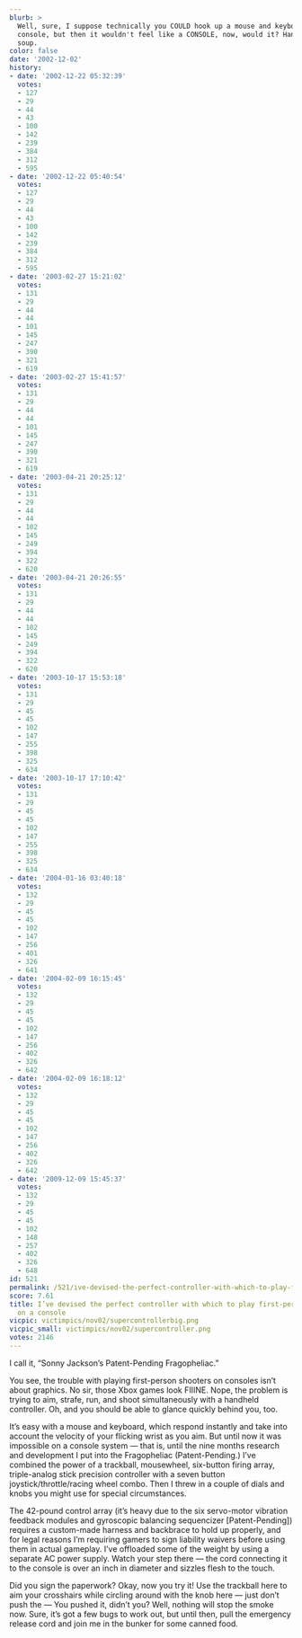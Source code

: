 ```yaml
---
blurb: >
  Well, sure, I suppose technically you COULD hook up a mouse and keyboard to the
  console, but then it wouldn't feel like a CONSOLE, now, would it? Hand me the condensed
  soup.
color: false
date: '2002-12-02'
history:
- date: '2002-12-22 05:32:39'
  votes:
  - 127
  - 29
  - 44
  - 43
  - 100
  - 142
  - 239
  - 384
  - 312
  - 595
- date: '2002-12-22 05:40:54'
  votes:
  - 127
  - 29
  - 44
  - 43
  - 100
  - 142
  - 239
  - 384
  - 312
  - 595
- date: '2003-02-27 15:21:02'
  votes:
  - 131
  - 29
  - 44
  - 44
  - 101
  - 145
  - 247
  - 390
  - 321
  - 619
- date: '2003-02-27 15:41:57'
  votes:
  - 131
  - 29
  - 44
  - 44
  - 101
  - 145
  - 247
  - 390
  - 321
  - 619
- date: '2003-04-21 20:25:12'
  votes:
  - 131
  - 29
  - 44
  - 44
  - 102
  - 145
  - 249
  - 394
  - 322
  - 620
- date: '2003-04-21 20:26:55'
  votes:
  - 131
  - 29
  - 44
  - 44
  - 102
  - 145
  - 249
  - 394
  - 322
  - 620
- date: '2003-10-17 15:53:18'
  votes:
  - 131
  - 29
  - 45
  - 45
  - 102
  - 147
  - 255
  - 398
  - 325
  - 634
- date: '2003-10-17 17:10:42'
  votes:
  - 131
  - 29
  - 45
  - 45
  - 102
  - 147
  - 255
  - 398
  - 325
  - 634
- date: '2004-01-16 03:40:18'
  votes:
  - 132
  - 29
  - 45
  - 45
  - 102
  - 147
  - 256
  - 401
  - 326
  - 641
- date: '2004-02-09 16:15:45'
  votes:
  - 132
  - 29
  - 45
  - 45
  - 102
  - 147
  - 256
  - 402
  - 326
  - 642
- date: '2004-02-09 16:18:12'
  votes:
  - 132
  - 29
  - 45
  - 45
  - 102
  - 147
  - 256
  - 402
  - 326
  - 642
- date: '2009-12-09 15:45:37'
  votes:
  - 132
  - 29
  - 45
  - 45
  - 102
  - 148
  - 257
  - 402
  - 326
  - 648
id: 521
permalink: /521/ive-devised-the-perfect-controller-with-which-to-play-firstperson-shooters-on-a-console/
score: 7.61
title: I’ve devised the perfect controller with which to play first-person shooters
  on a console
vicpic: victimpics/nov02/supercontrollerbig.png
vicpic_small: victimpics/nov02/supercontroller.png
votes: 2146
---
```


I call it, “Sonny Jackson’s Patent-Pending Fragopheliac.”

You see, the trouble with playing first-person shooters on consoles
isn’t about graphics. No sir, those Xbox games look FIIINE. Nope, the
problem is trying to aim, strafe, run, and shoot simultaneously with a
handheld controller. Oh, and you should be able to glance quickly behind
you, too.

It’s easy with a mouse and keyboard, which respond instantly and take
into account the velocity of your flicking wrist as you aim. But until
now it was impossible on a console system — that is, until the nine
months research and development I put into the Fragopheliac
(Patent-Pending.) I’ve combined the power of a trackball, mousewheel,
six-button firing array, triple-analog stick precision controller with a
seven button joystick/throttle/racing wheel combo. Then I threw in a
couple of dials and knobs you might use for special circumstances.

The 42-pound control array (it’s heavy due to the six servo-motor
vibration feedback modules and gyroscopic balancing sequencizer
\[Patent-Pending\]) requires a custom-made harness and backbrace to hold
up properly, and for legal reasons I’m requiring gamers to sign
liability waivers before using them in actual gameplay. I’ve offloaded
some of the weight by using a separate AC power supply. Watch your step
there — the cord connecting it to the console is over an inch in
diameter and sizzles flesh to the touch.

Did you sign the paperwork? Okay, now you try it! Use the trackball here
to aim your crosshairs while circling around with the knob here — just
don’t push the — You pushed it, didn’t you? Well, nothing will stop the
smoke now. Sure, it’s got a few bugs to work out, but until then, pull
the emergency release cord and join me in the bunker for some canned
food.